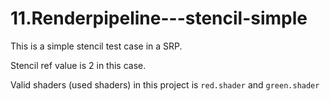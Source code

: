 # 11.Renderpipeline---stencil-simple
This is a simple stencil test case in a SRP.

Stencil ref value is 2 in this case.

Valid shaders (used shaders) in this project is `red.shader` and `green.shader`
